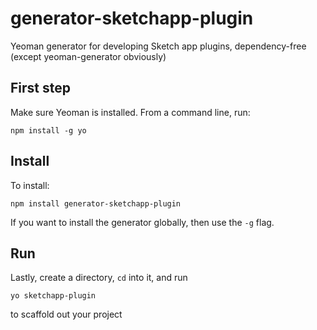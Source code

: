 # generator-sketchapp-plugin
Yeoman generator for developing Sketch app plugins, dependency-free (except yeoman-generator obviously)

## First step
Make sure Yeoman is installed. From a command line, run:
```
npm install -g yo
```

## Install
To install:
```
npm install generator-sketchapp-plugin
```
If you want to install the generator globally, then use the ```-g``` flag.

## Run
Lastly, create a directory, ```cd``` into it, and run
```
yo sketchapp-plugin
```
to scaffold out your project
